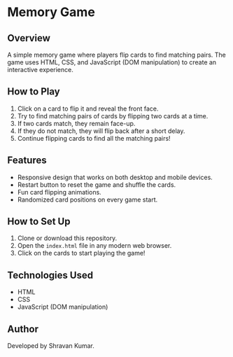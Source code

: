 # Memory Game

## Overview

A simple memory game where players flip cards to find matching pairs. The game uses HTML, CSS, and JavaScript (DOM manipulation) to create an interactive experience.

## How to Play

1. Click on a card to flip it and reveal the front face.
2. Try to find matching pairs of cards by flipping two cards at a time.
3. If two cards match, they remain face-up.
4. If they do not match, they will flip back after a short delay.
5. Continue flipping cards to find all the matching pairs!

## Features

- Responsive design that works on both desktop and mobile devices.
- Restart button to reset the game and shuffle the cards.
- Fun card flipping animations.
- Randomized card positions on every game start.

## How to Set Up

1. Clone or download this repository.
2. Open the `index.html` file in any modern web browser.
3. Click on the cards to start playing the game!

## Technologies Used

- HTML
- CSS
- JavaScript (DOM manipulation)

## Author

Developed by Shravan Kumar.
